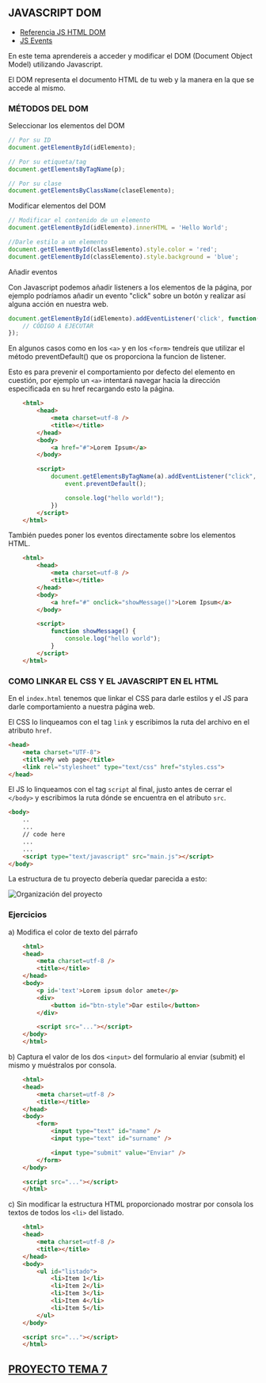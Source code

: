## JAVASCRIPT DOM

-   [Referencia JS HTML DOM](https://www.w3schools.com/js/js_htmldom.asp)
-   [JS Events](https://www.w3schools.com/js/js_events.asp)

En este tema aprendereis a acceder y modificar el DOM (Document Object Model) utilizando Javascript.

El DOM representa el documento HTML de tu web y la manera en la que se accede al mismo.

### MÉTODOS DEL DOM

Seleccionar los elementos del DOM

```js
// Por su ID
document.getElementById(idElemento);

// Por su etiqueta/tag
document.getElementsByTagName(p);

// Por su clase
document.getElementsByClassName(claseElemento);
```

Modificar elementos del DOM

```js
// Modificar el contenido de un elemento
document.getElementById(idElemento).innerHTML = 'Hello World';

//Darle estilo a un elemento
document.getElementById(classElemento).style.color = 'red';
document.getElementById(classElemento).style.background = 'blue';
```

Añadir eventos

Con Javascript podemos añadir listeners a los elementos de la página, por ejemplo podríamos añadir un evento "click" sobre un botón y realizar así alguna acción en nuestra web.

```js
document.getElementById(idElemento).addEventListener('click', function(event) {
    // CÓDIGO A EJECUTAR
});
```

En algunos casos como en los `<a>` y en los `<form>` tendreís que utilizar el método preventDefault() que os proporciona la funcion de listener.

Esto es para prevenir el comportamiento por defecto del elemento en cuestión, por ejemplo un `<a>` intentará navegar hacia la dirección especificada en su href recargando esto la página.

```html
    <html>
        <head>
            <meta charset=utf-8 />
            <title></title>
        </head>
        <body>
            <a href="#">Lorem Ipsum</a>
        </body>

        <script>
            document.getElementsByTagName(a).addEventListener("click", function(event) {
                event.preventDefault();

                console.log("hello world!");
            })
        </script>
    </html>
```

También puedes poner los eventos directamente sobre los elementos HTML.

```html
    <html>
        <head>
            <meta charset=utf-8 />
            <title></title>
        </head>
        <body>
            <a href="#" onclick="showMessage()">Lorem Ipsum</a>
        </body>

        <script>
            function showMessage() {
                console.log("hello world");
            }
        </script>
    </html>
```

### COMO LINKAR EL CSS Y EL JAVASCRIPT EN EL HTML

En el `index.html` tenemos que linkar el CSS para darle estilos y el JS para darle comportamiento a nuestra página web.

El CSS lo linqueamos con el tag `link` y escribimos la ruta del archivo en el atributo `href`.

```html
<head>
    <meta charset="UTF-8">
    <title>My web page</title>
    <link rel="stylesheet" type="text/css" href="styles.css">
</head>
```

El JS lo linqueamos con el tag `script` al final, justo antes de cerrar el `</body>` y escribimos la ruta dónde se encuentra en el atributo `src`.

```html
<body>
    ..
    ...
    // code here
    ...
    ...
    <script type="text/javascript" src="main.js"></script>
</body>
```

La estructura de tu proyecto debería quedar parecida a esto:

![Organización del proyecto](https://i.imgur.com/31HaLn9.png)

### Ejercicios

a) Modifica el color de texto del párrafo

```html
    <html>
    <head>
        <meta charset=utf-8 />
        <title></title>
    </head>
    <body>
        <p id='text'>Lorem ipsum dolor amete</p>
        <div>
            <button id="btn-style">Dar estilo</button>
        </div>

        <script src="..."></script>
    </body>
    </html>
```

b) Captura el valor de los dos `<input>` del formulario al enviar (submit) el mismo y muéstralos por consola.

```html
    <html>
    <head>
        <meta charset=utf-8 />
        <title></title>
    </head>
    <body>
        <form>
            <input type="text" id="name" />
            <input type="text" id="surname" />

            <input type="submit" value="Enviar" />
        </form>
    </body>

    <script src="..."></script>
    </html>
```

c) Sin modificar la estructura HTML proporcionado mostrar por consola los textos de todos los `<li>` del listado.

```html
    <html>
    <head>
        <meta charset=utf-8 />
        <title></title>
    </head>
    <body>
        <ul id="listado">
            <li>Item 1</li>
            <li>Item 2</li>
            <li>Item 3</li>
            <li>Item 4</li>
            <li>Item 5</li>
        </ul>
    </body>

    <script src="..."></script>
    </html>
```
## [PROYECTO TEMA 7](projects/project7.md)